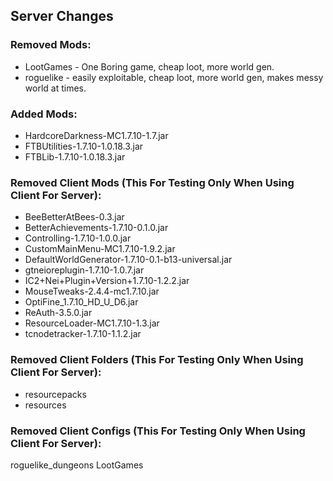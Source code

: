 ## Server Changes

### Removed Mods:
* LootGames - One Boring game, cheap loot, more world gen.
* roguelike - easily exploitable, cheap loot, more world gen, makes messy world at times.

### Added Mods:
* HardcoreDarkness-MC1.7.10-1.7.jar
* FTBUtilities-1.7.10-1.0.18.3.jar
* FTBLib-1.7.10-1.0.18.3.jar


  
  
  
  
  
  
  
  
  
  
  
  
  
  
  
  
 




### Removed Client Mods (This For Testing Only When Using Client For Server):
* BeeBetterAtBees-0.3.jar
* BetterAchievements-1.7.10-0.1.0.jar
* Controlling-1.7.10-1.0.0.jar
* CustomMainMenu-MC1.7.10-1.9.2.jar
* DefaultWorldGenerator-1.7.10-0.1-b13-universal.jar
* gtneioreplugin-1.7.10-1.0.7.jar
* IC2+Nei+Plugin+Version+1.7.10-1.2.2.jar
* MouseTweaks-2.4.4-mc1.7.10.jar
* OptiFine_1.7.10_HD_U_D6.jar
* ReAuth-3.5.0.jar
* ResourceLoader-MC1.7.10-1.3.jar
* tcnodetracker-1.7.10-1.1.2.jar

### Removed Client Folders (This For Testing Only When Using Client For Server):
* resourcepacks
* resources

### Removed Client Configs (This For Testing Only When Using Client For Server):
roguelike_dungeons
LootGames
